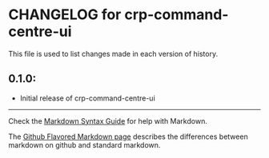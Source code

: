 # CHANGELOG for crp-command-centre-ui

This file is used to list changes made in each version of history.

## 0.1.0:

* Initial release of crp-command-centre-ui

- - -
Check the [Markdown Syntax Guide](http://daringfireball.net/projects/markdown/syntax) for help with Markdown.

The [Github Flavored Markdown page](http://github.github.com/github-flavored-markdown/) describes the differences between markdown on github and standard markdown.
